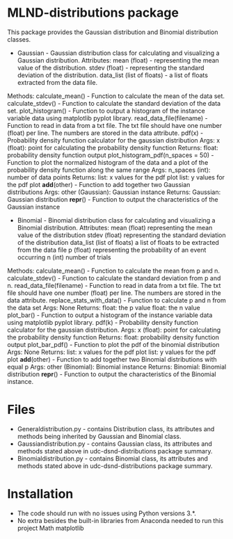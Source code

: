 # MLND-distributions package

This package provides the Gaussian distribution and Binomial distribution classes.

* Gaussian - Gaussian distribution class for calculating and visualizing a Gaussian distribution.
Attributes:
		mean (float) - representing the mean value of the distribution.
		stdev (float) - representing the standard deviation of the distribution.
		data_list (list of floats) - a list of floats extracted from the data file.

Methods:
		calculate_mean() - Function to calculate the mean of the data set.
		calculate_stdev() - Function to calculate the standard deviation of the data set.
		plot_histogram() - Function to output a histogram of the instance variable data using matplotlib pyplot library.
		read_data_file(filename) - Function to read in data from a txt file. The txt file should have one number (float) per line. The numbers are stored in the data attribute.
		pdf(x) - Probability density function calculator for the gaussian distribution
			Args:
				x (float): point for calculating the probability density function
			Returns:
				float: probability density function output
		plot_histogram_pdf(n_spaces = 50) - Function to plot the normalized histogram of the data and a plot of the probability density function along the same range
			Args:
				n_spaces (int): number of data points
			Returns:
				list: x values for the pdf plot
				list: y values for the pdf plot
		__add__(other) - Function to add together two Gaussian distributions
		Args:
			other (Gaussian): Gaussian instance
		Returns:
			Gaussian: Gaussian distribution
 		__repr__() - Function to output the characteristics of the Gaussian instance


* Binomial - Binomial distribution class for calculating and visualizing a Binomial distribution.
 Attributes:
		mean (float) representing the mean value of the distribution
		stdev (float) representing the standard deviation of the distribution
		data_list (list of floats) a list of floats to be extracted from the data file
		p (float) representing the probability of an event occurring
		n (int) number of trials

Methods:
		calculate_mean() - Function to calculate the mean from p and n.
		calculate_stdev() - Function to calculate the standard deviation from p and n.
		read_data_file(filename) - Function to read in data from a txt file. The txt file should have one number (float) per line. The numbers are stored in the data attribute.
		replace_stats_with_data() - Function to calculate p and n from the data set
		Args:
			None
		Returns:
			float: the p value
			float: the n value
		plot_bar() - Function to output a histogram of the instance variable data using matplotlib pyplot library.
		pdf(k) - Probability density function calculator for the gaussian distribution.
		Args:
			x (float): point for calculating the probability density function
		Returns:
			float: probability density function output
		plot_bar_pdf() - Function to plot the pdf of the binomial distribution
		Args:
			None
		Returns:
			list: x values for the pdf plot
			list: y values for the pdf plot
		__add__(other) - Function to add together two Binomial distributions with equal p
		Args:
			other (Binomial): Binomial instance
		Returns:
			Binomial: Binomial distribution
		__repr__() - Function to output the characteristics of the Binomial instance.



# Files
* Generaldistribution.py - contains Distribution class, its attributes and methods being inherited by Gaussian and Binomial class.
* Gaussiandistribution.py - contains Gaussian class, its attributes and methods stated above in udc-dsnd-distributions package summary.
* Binomialdistribution.py - contains Binomial class, its attributes and methods stated above in udc-dsnd-distributions package summary.

# Installation
* The code should run with no issues using Python versions 3.*.
* No extra besides the built-in libraries from Anaconda needed to run this project
		Math
		matplotlib
